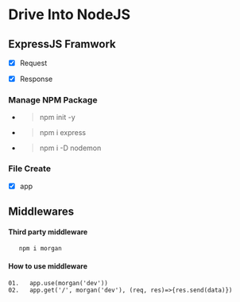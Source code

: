 # Drive Into NodeJS

## ExpressJS Framwork

- [x] Request
- [x] Response


### Manage NPM Package

* > npm init -y
* > npm i express
* > npm i -D nodemon

### File Create
- [x] app

## Middlewares

#### Third party middleware
       npm i morgan
#### How to use middleware
    01.   app.use(morgan('dev'))
    02.   app.get('/', morgan('dev'), (req, res)=>{res.send(data)})

